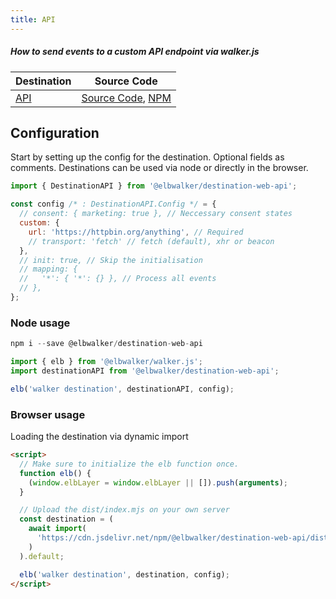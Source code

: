 ```yaml
---
title: API
---
```


##### How to send events to a custom API endpoint via walker.js

| Destination                                                | Source Code                                                                                                                                                 |
|------------------------------------------------------------|-------------------------------------------------------------------------------------------------------------------------------------------------------------|
| [API](#api) | [Source Code](https://github.com/elbwalker/walker.js/tree/main/destinations/api), [NPM](https://www.npmjs.com/package/@elbwalker/destination-web-event-pipe) |

## Configuration

Start by setting up the config for the destination. Optional fields as comments. Destinations can be used via node or directly in the browser.

```js
import { DestinationAPI } from '@elbwalker/destination-web-api';

const config /* : DestinationAPI.Config */ = {
  // consent: { marketing: true }, // Neccessary consent states
  custom: {
    url: 'https://httpbin.org/anything', // Required
    // transport: 'fetch' // fetch (default), xhr or beacon
  },
  // init: true, // Skip the initialisation
  // mapping: {
  //   '*': { '*': {} }, // Process all events
  // },
};
```

### Node usage

```js
npm i --save @elbwalker/destination-web-api
```

```js
import { elb } from '@elbwalker/walker.js';
import destinationAPI from '@elbwalker/destination-web-api';

elb('walker destination', destinationAPI, config);
```

### Browser usage

Loading the destination via dynamic import

```html
<script>
  // Make sure to initialize the elb function once.
  function elb() {
    (window.elbLayer = window.elbLayer || []).push(arguments);
  }

  // Upload the dist/index.mjs on your own server
  const destination = (
    await import(
      'https://cdn.jsdelivr.net/npm/@elbwalker/destination-web-api/dist/index.mjs'
    )
  ).default;

  elb('walker destination', destination, config);
</script>
```